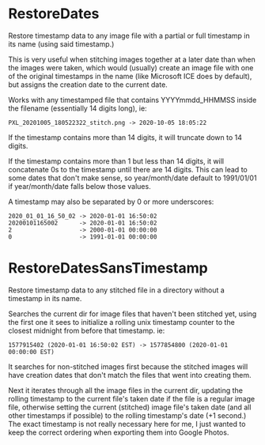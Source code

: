 # RestoreDates
Restore timestamp data to any image file with a partial or full timestamp in its name (using said timestamp.)

This is very useful when stitching images together at a later date than when the images were taken, which would (usually) create
an image file with one of the original timestamps in the name (like Microsoft ICE does by default), but assigns the creation date
to the current date.

Works with any timestamped file that contains YYYYmmdd_HHMMSS inside the filename (essentially 14 digits long), ie:
```
PXL_20201005_180522322_stitch.png -> 2020-10-05 18:05:22
```

If the timestamp contains more than 14 digits, it will truncate down to 14 digits.

If the timestamp contains more than 1 but less than 14 digits, it will concatenate 0s to the timestamp until there are 14 digits.
This can lead to some dates that don't make sense, so year/month/date default to 1991/01/01 if year/month/date falls below those values.

A timestamp may also be separated by 0 or more underscores: 
```
2020_01_01_16_50_02 -> 2020-01-01 16:50:02
20200101165002      -> 2020-01-01 16:50:02
2                   -> 2000-01-01 00:00:00
0                   -> 1991-01-01 00:00:00
```

# RestoreDatesSansTimestamp
Restore timestamp data to any stitched file in a directory without a timestamp in its name.

Searches the current dir for image files that haven't been stitched yet, using the first one it sees to initialize a rolling unix
timestamp counter to the closest midnight from before that timestamp. ie:
```
1577915402 (2020-01-01 16:50:02 EST) -> 1577854800 (2020-01-01 00:00:00 EST)
```
It searches for non-stitched images first because the stitched images will have creation dates that don't match the files that went 
into creating them. 

Next it iterates through all the image files in the current dir, updating the rolling timestamp to the current file's taken date if
the file is a regular image file, otherwise setting the current (stitched) image file's taken date (and all other timestamps if
possible) to the rolling timestamp's date (+1 second.) The exact timestamp is not really necessary here for me, I just wanted to 
keep the correct ordering when exporting them into Google Photos.
